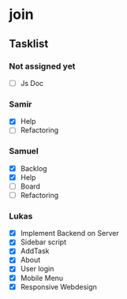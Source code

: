 ﻿# join

<h2>Tasklist</h2>

<h3>Not assigned yet</h3>

- [ ] Js Doc


<h3>Samir</h3>

- [X] Help
- [ ] Refactoring

<h3>Samuel</h3>

- [X] Backlog 
- [X] Help
- [ ] Board
- [ ] Refactoring

<h3>Lukas</h3>

- [X] Implement Backend on Server
- [X] Sidebar script
- [X] AddTask
- [X] About
- [X] User login
- [X] Mobile Menu
- [X] Responsive Webdesign

